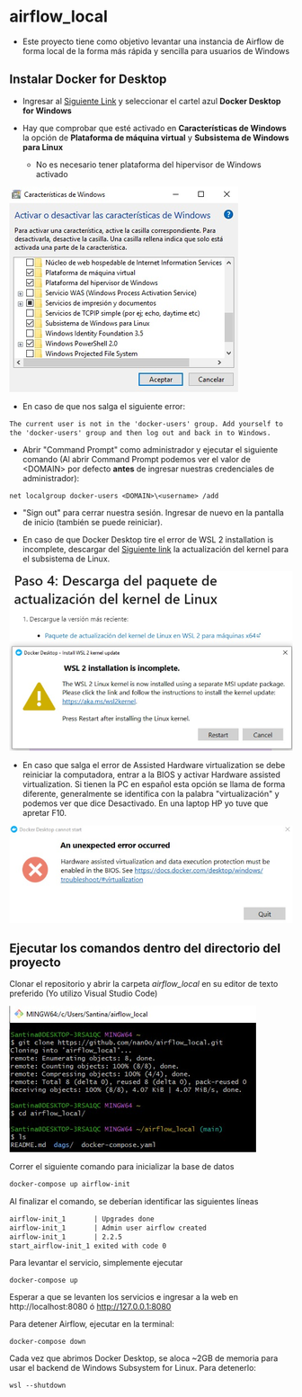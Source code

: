 # airflow_local
- Este proyecto tiene como objetivo levantar una instancia
 de Airflow de forma local de la forma más rápida y sencilla
 para usuarios de Windows


## Instalar Docker for Desktop

- Ingresar al [Siguiente Link](https://docs.docker.com/desktop/windows/install/)
y seleccionar el cartel azul **Docker Desktop for Windows**

- Hay que comprobar que esté activado en **Características de Windows** la opción de
**Plataforma de máquina virtual** y **Subsistema de Windows para Linux**
  - No es necesario tener plataforma del hipervisor de Windows activado

![enablewsl](./resources/enablewsl.png)

- En caso de que nos salga el siguiente error:
```
The current user is not in the 'docker-users' group. Add yourself to the 'docker-users' group and then log out and back in to Windows.
```

- Abrir "Command Prompt" como administrador y ejecutar el siguiente comando (Al abrir Command Prompt
podemos ver el valor de \<DOMAIN> por defecto **antes** de ingresar nuestras credenciales de administrador):
```
net localgroup docker-users <DOMAIN>\<username> /add
```
- "Sign out" para cerrar nuestra sesión. Ingresar de nuevo en la pantalla de inicio (también se puede reiniciar).


- En caso de que Docker Desktop tire el error de WSL 2 installation is incomplete, descargar del [Siguiente link](https://aka.ms/wsl2kernel)
la actualización del kernel para el subsistema de Linux.

![wsl2kernelupdate](./resources/wsl2kernelupdate.png)

- En caso que salga el error de Assisted Hardware virtualization se debe reiniciar la computadora,
entrar a la BIOS y activar Hardware assisted virtualization. Si tienen la PC en español
esta opción se llama de forma diferente, generalmente se identifica con la palabra "virtualización"
y podemos ver que dice Desactivado. En una laptop HP yo tuve que apretar F10.

![hardwareassisvirtual](./resources/hardwareassisvirtual.png)


## Ejecutar los comandos dentro del directorio del proyecto

Clonar el repositorio y abrir la carpeta *airflow_local*
en su editor de texto preferido (Yo utilizo Visual Studio Code)

![clonetherepo](./resources/clonetherepo.png)

Correr el siguiente comando para inicializar la base de datos
```bash
docker-compose up airflow-init
```

Al finalizar el comando, se deberían identificar las siguientes líneas
```
airflow-init_1       | Upgrades done
airflow-init_1       | Admin user airflow created
airflow-init_1       | 2.2.5
start_airflow-init_1 exited with code 0
```

Para levantar el servicio, simplemente ejecutar
```
docker-compose up
```
Esperar a que se levanten los servicios e ingresar a la web en http://localhost:8080 ó http://127.0.0.1:8080

Para detener Airflow, ejecutar en la terminal:
```
docker-compose down
```
Cada vez que abrimos Docker Desktop, se aloca ~2GB de memoria
para usar el backend de Windows Subsystem for Linux. Para detenerlo:
```
wsl --shutdown
```